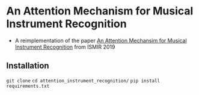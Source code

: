 # An Attention Mechanism for Musical Instrument Recognition
- A reimplementation of the paper [An Attention Mechansim for Musical Instrument Recognition](https://arxiv.org/abs/1907.04294) from ISMIR 2019

## Installation
`git clone`
`cd attention_instrument_recognition/`
`pip install requirements.txt`

